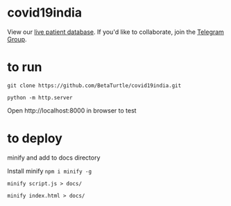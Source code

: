 # covid19india

View our [live patient database].  If you'd like to collaborate, join the [Telegram Group].

[live patient database]: https://docs.google.com/spreadsheets/d/1nzXUdaIWC84QipdVGUKTiCSc5xntBbpMpzLm6Si33zk
[Telegram Group]: https://t.me/covid19indiaops

# to run

`git clone https://github.com/BetaTurtle/covid19india.git`

`python -m http.server`

Open http://localhost:8000 in browser to test



# to deploy 

minify and add to docs directory

Install minify 
`npm i minify -g`

`minify script.js > docs/`

`minify index.html > docs/`
